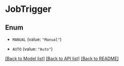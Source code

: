 # JobTrigger

## Enum


* `MANUAL` (value: `"Manual"`)

* `AUTO` (value: `"Auto"`)


[[Back to Model list]](../README.md#documentation-for-models) [[Back to API list]](../README.md#documentation-for-api-endpoints) [[Back to README]](../README.md)



